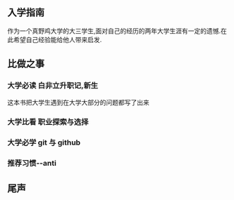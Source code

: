 ## 入学指南

作为一个真野鸡大学的大三学生,面对自己的经历的两年大学生涯有一定的遗憾.在此希望自己经验能给他人带来启发.

##  比做之事

### 大学必读 白非立升职记,新生

  这本书把大学生遇到在大学大部分的问题都写了出来
###  大学比看 职业探索与选择

### 大学必学 git 与 github

### 推荐习惯--anti


## 尾声